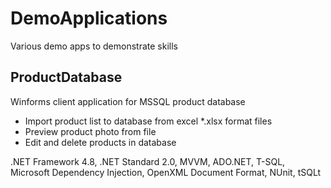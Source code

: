 # DemoApplications
 Various demo apps to demonstrate skills

## ProductDatabase ##
Winforms client application for MSSQL product database
* Import product list to database from excel *.xlsx format files
* Preview product photo from file
* Edit and delete products in database

.NET Framework 4.8, .NET Standard 2.0, MVVM, ADO.NET, T-SQL, Microsoft Dependency Injection, OpenXML Document Format, NUnit, tSQLt

